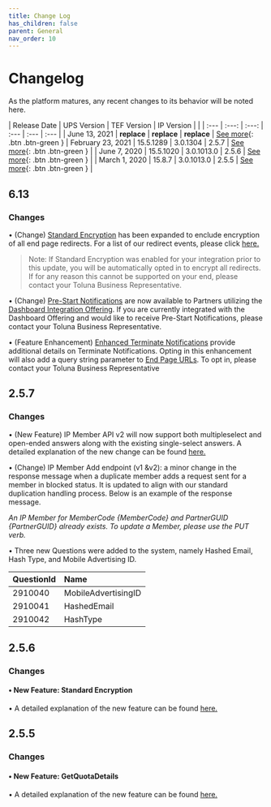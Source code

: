 ```yaml
---
title: Change Log
has_children: false
parent: General
nav_order: 10
---
```


# Changelog
As the platform matures, any recent changes to its behavior will be noted here. 

| Release Date | UPS Version | TEF Version | IP Version |    |
| :--- | :---: | :---: | :--- | :--- | :--- |
| June 13, 2021 | **replace** | **replace** | **replace** | [See more](/general/changelog.html#613){: .btn .btn-green }
| February 23, 2021 | 15.5.1289 | 3.0.1304 |  2.5.7  | [See more](/general/changelog.html#257){: .btn .btn-green } |
| June 7, 2020 | 15.5.1020 | 3.0.1013.0 |  2.5.6 | [See more](/general/changelog.html#256){: .btn .btn-green } |
| March 1, 2020 | 15.8.7 | 3.0.1013.0 |  2.5.5 | [See more](/general/changelog.html#255){: .btn .btn-green } |


## 6.13
### Changes

• (Change) [Standard Encryption](\memberrouting\encryption.html) has been expanded to enclude encryption of all end page redirects. For a list of our redirect events, please click [here.](\memberrouting\endpages.html)
> Note: If Standard Encryption was enabled for your integration prior to this update, you will be automatically opted in to encrypt all redirects. If for any reason this cannot be supported on your end, please contact your Toluna Business Representative.

• (Change) [Pre-Start Notifications](\notifications\prestart.html) are now available to Partners utilizing the [Dashboard Integration Offering](\dashboard\index.html). If you are currently integrated with the Dashboard Offering and would like to receive Pre-Start Notifications, please contact your Toluna Business Representative.

• (Feature Enhancement) [Enhanced Terminate Notifications](\notifications\memberstatus.html#terminates) provide additional details on Terminate Notifications. Opting in this enhancement will also add a query string parameter to [End Page URLs](\memberrouting\endpages.html). To opt in, please contact your Toluna Business Representative
 

## 2.5.7
### Changes


• (New Feature) IP Member API v2 will now support both multipleselect and open-ended answers along with the existing single-select answers. A detailed explanation of the new change can be found [here.](/membermanagement/v2/add.html)

• (Change) IP Member Add endpoint (v1 &v2): a minor change in the response message when a duplicate member adds a request sent for a member in blocked status. It is updated to align with our standard duplication handling process. Below is an example of the response message.

_An IP Member for MemberCode {MemberCode} and PartnerGUID {PartnerGUID} already exists. To update a Member, please use the PUT verb._


• Three new Questions were added to the system, namely Hashed Email, Hash Type, and Mobile Advertising ID.

| QuestionId        | Name         | 
|:-------------|:------------------|
| 2910040  | MobileAdvertisingID | 
| 2910041  | HashedEmail   | 
| 2910042  | HashType      | 


## 2.5.6
### Changes
#### • New Feature: Standard Encryption

• A detailed explanation of the new feature can be found [here.](/memberrouting/encryption)



##  2.5.5
### Changes 
#### • New Feature: GetQuotaDetails 

• A detailed explanation of the new feature can be found [here.](/externalsample/api/QuotaDetails.html)

